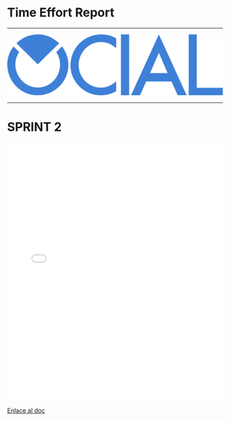 # Time Effort Report

---

<MDXLayout>
  <img src="https://github.com/ispp-2324-ocial/KB/blob/main/assets/Texto_Ocial.png?raw=true" alt="Texto_Ocial" className="img-centered img-custom-height" />
</MDXLayout>

---

# SPRINT 2

<MDXLayout>
  <embed src="/assets/files/Clockify_Time_Report_Summary_05_03_2024-02_04_2024-1352cd7a321506f6f47310bdb408982f.pdf" type="application/pdf" width="100%" height="600px" />
</MDXLayout>

[Enlace al doc](../../static/PDFs/Clockify_Time_Report_Summary_05_03_2024-02_04_2024.pdf)